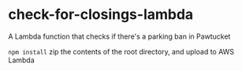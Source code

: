 # check-for-closings-lambda
A Lambda function that checks if there's a parking ban in Pawtucket

`npm install`
zip the contents of the root directory, and upload to AWS Lambda
